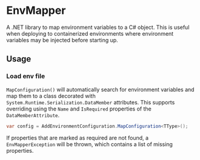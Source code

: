 # EnvMapper

A .NET library to map environment variables to a C# object. This is useful when deploying to containerized environments where environment variables may be injected before starting up.

## Usage

### Load env file

`MapConfiguration()` will automatically search for environment variables and map them to a class decorated with `System.Runtime.Serialization.DataMember` attributes. This supports overriding using the `Name` and `IsRequired` properties of the `DataMemberAttribute`.

```csharp
var config = AddEnvironmentConfiguration.MapConfiguration<TType>();
```

If properties that are marked as required are not found, a `EnvMapperException` will be thrown, which contains a list of missing properties.
